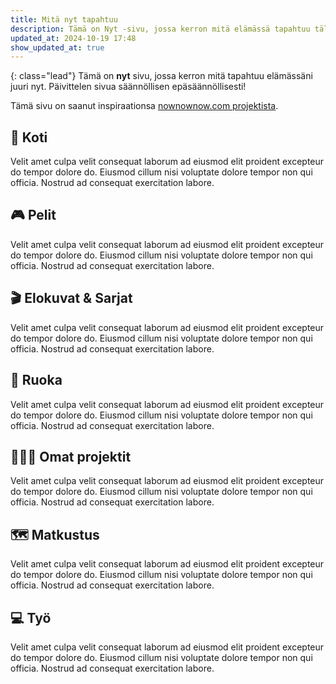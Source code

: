 ```yaml
---
title: Mitä nyt tapahtuu
description: Tämä on Nyt -sivu, jossa kerron mitä elämässä tapahtuu tällä hetkellä.
updated_at: 2024-10-19 17:48
show_updated_at: true
---
```


{: class="lead"}
Tämä on **nyt** sivu, jossa kerron mitä tapahtuu elämässäni juuri nyt. Päivittelen sivua säännöllisen epäsäännöllisesti! 

Tämä sivu on saanut inspiraationsa [nownownow.com projektista](https://nownownow.com/about). 

## 🏡 Koti

Velit amet culpa velit consequat laborum ad eiusmod elit proident excepteur do tempor dolore do. Eiusmod cillum nisi voluptate dolore tempor non qui officia. Nostrud ad consequat exercitation labore.

## 🎮 Pelit

Velit amet culpa velit consequat laborum ad eiusmod elit proident excepteur do tempor dolore do. Eiusmod cillum nisi voluptate dolore tempor non qui officia. Nostrud ad consequat exercitation labore.

## 🎬 Elokuvat & Sarjat

Velit amet culpa velit consequat laborum ad eiusmod elit proident excepteur do tempor dolore do. Eiusmod cillum nisi voluptate dolore tempor non qui officia. Nostrud ad consequat exercitation labore.

## 🍕 Ruoka

Velit amet culpa velit consequat laborum ad eiusmod elit proident excepteur do tempor dolore do. Eiusmod cillum nisi voluptate dolore tempor non qui officia. Nostrud ad consequat exercitation labore.

## 👨🏻‍💻 Omat projektit

Velit amet culpa velit consequat laborum ad eiusmod elit proident excepteur do tempor dolore do. Eiusmod cillum nisi voluptate dolore tempor non qui officia. Nostrud ad consequat exercitation labore.

## 🗺️ Matkustus

Velit amet culpa velit consequat laborum ad eiusmod elit proident excepteur do tempor dolore do. Eiusmod cillum nisi voluptate dolore tempor non qui officia. Nostrud ad consequat exercitation labore.

## 💻 Työ

Velit amet culpa velit consequat laborum ad eiusmod elit proident excepteur do tempor dolore do. Eiusmod cillum nisi voluptate dolore tempor non qui officia. Nostrud ad consequat exercitation labore.
